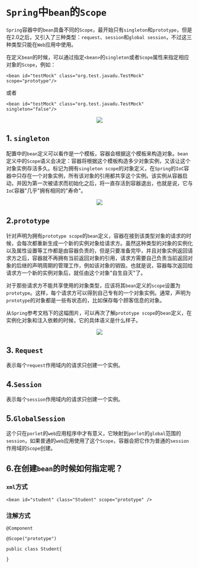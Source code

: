 # `Spring`中`bean`的`Scope`



​	`Spring`容器中的`bean`具备不同的`Scope`，最开始只有`singleton`和`prototype`，但是在2.0之后，又引入了三种类型：`request`、`session`和`global session`，不过这三种类型只能在`Web`应用中使用。

​	在定义`bean`的时候，可以通过指定`<bean>`的`singleton`或者`Scope`属性来指定相应对象的`Scope`，例如：



```
<bean id="testMock" class="org.test.javadu.TestMock" scope="prototype"/>
```

或者

```
<bean id="testMock" class="org.test.javadu.TestMock" singleton="false"/>
```

 <div align="center">
<img src="https://github.com/ZP-AlwaysWin/Java-Learn/blob/master/MyBatis%E5%AD%A6%E4%B9%A0%E7%AC%94%E8%AE%B0/MyBatis%E5%9B%BE%E7%89%87/%E9%80%86%E5%90%91%E5%B7%A5%E7%A8%8B.png" />
</div>



## 1. `singleton`

​	配置中的`bean`定义可以看作是一个模板，容器会根据这个模板来构造对象。`bean`定义中的`Scope`语义会决定：容器将根据这个模板构造多少对象实例，又该让这个对象实例存活多久。标记为拥有`singleton scope`的对象定义，在`Spring`的`IoC`容器中只存在一个对象实例，所有该对象的引用都共享这个实例。该实例从容器启动，并因为第一次被请求而初始化之后，将一直存活到容器退出，也就是说，它与`IoC`容器"几乎"拥有相同的"寿命"。

 <div align="center">
<img src="https://github.com/ZP-AlwaysWin/Java-Learn/blob/master/MyBatis%E5%AD%A6%E4%B9%A0%E7%AC%94%E8%AE%B0/MyBatis%E5%9B%BE%E7%89%87/%E9%80%86%E5%90%91%E5%B7%A5%E7%A8%8B.png" />
</div>



## 2.`prototype`

​	针对声明为拥有`prototype scope`的`bean`定义，容器在接到该类型对象的请求的时候，会每次都重新生成一个新的实例对象给请求方。虽然这种类型的对象的实例化以及属性设置等工作都是由容器负责的，但是只要准备完毕，并且对象实例返回请求方之后，容器就不再拥有当前返回对象的引用，请求方需要自己负责当前返回对象的后继的声明周期的管理工作，例如该对象的销毁。也就是说，容器每次返回给请求方一个新的实例对象后，就任由这个对象"自生自灭"了。

​	对于那些请求方不能共享使用的对象类型，应该将其`bean`定义的`scope`设置为`prototype`。这样，每个请求方可以得到自己专有的一个对象实例。通常，声明为`prototype`的对象都是一些有状态的，比如保存每个顾客信息的对象。

​	从`Spring`参考文档下的这幅图片，可以再次了解`prototype scope`的`bean`定义，在实例化对象和注入依赖的时候，它的具体语义是什么样子。

 <div align="center">
<img src="https://github.com/ZP-AlwaysWin/Java-Learn/blob/master/MyBatis%E5%AD%A6%E4%B9%A0%E7%AC%94%E8%AE%B0/MyBatis%E5%9B%BE%E7%89%87/%E9%80%86%E5%90%91%E5%B7%A5%E7%A8%8B.png" />
</div>



## 3. `Request`

表示每个`request`作用域内的请求只创建一个实例。



## 4.`Session`

表示每个`session`作用域内的请求只创建一个实例。



## 5.`GlobalSession`

这个只在`porlet`的`web`应用程序中才有意义，它映射到`porlet`的`global`范围的`session`，如果普通的`web`应用使用了这个`Scope`，容器会把它作为普通的`session`作用域的`Scope`创建。



## 6.在创建`bean`的时候如何指定呢？

### `xml`方式


```
<bean id="student" class="Student" scope="prototype" />
```


### 注解方式


```
@Component

@Scope("prototype")

public class Student{

}
```

